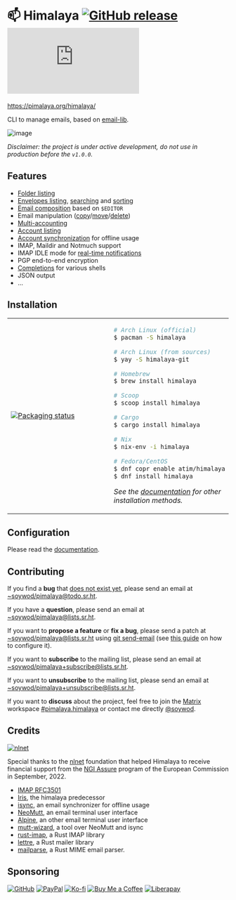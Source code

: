 # 📫 Himalaya [![GitHub release](https://img.shields.io/github/v/release/soywod/himalaya?color=success)](https://github.com/soywod/himalaya/releases/latest) [![Matrix](https://img.shields.io/matrix/pimalaya.himalaya:matrix.org?color=success&label=chat)](https://matrix.to/#/#pimalaya.himalaya:matrix.org)

https://pimalaya.org/himalaya/

CLI to manage emails, based on [email-lib](https://sr.ht/~soywod/pimalaya/).

![image](https://user-images.githubusercontent.com/10437171/138774902-7b9de5a3-93eb-44b0-8cfb-6d2e11e3b1aa.png)

*Disclaimer: the project is under active development, do not use in production before the `v1.0.0`.*

## Features

- [Folder listing]
- [Envelopes listing], [searching] and [sorting]
- [Email composition] based on `$EDITOR`
- Email manipulation ([copy]/[move]/[delete])
- [Multi-accounting]
- [Account listing]
- [Account synchronization] for offline usage
- IMAP, Maildir and Notmuch support
- IMAP IDLE mode for [real-time notifications]
- PGP end-to-end encryption
- [Completions] for various shells
- JSON output
- …

[Folder listing]: https://pimalaya.org/himalaya/cli/usage/folders/list.html
[Envelopes listing]: https://pimalaya.org/himalaya/cli/usage/envelopes/list.html
[searching]: https://pimalaya.org/himalaya/cli/usage/envelopes/search.html
[sorting]: https://pimalaya.org/himalaya/cli/usage/envelopes/sort.html
[Email composition]: https://pimalaya.org/himalaya/cli/usage/emails/write.html
[copy]: https://pimalaya.org/himalaya/cli/usage/emails/copy.html
[move]: https://pimalaya.org/himalaya/cli/usage/emails/move.html
[delete]: https://pimalaya.org/himalaya/cli/usage/emails/delete.html
[Multi-accounting]: https://pimalaya.org/himalaya/cli/configuration/index.html
[Account listing]: https://pimalaya.org/himalaya/cli/usage/accounts/list.html
[Account synchronization]: https://pimalaya.org/himalaya/cli/usage/accounts/synchronize.html
[real-time notifications]: https://pimalaya.org/himalaya/cli/usage/notifications.html
[Completions]: https://pimalaya.org/himalaya/cli/tips/completion.html

## Installation

<table align="center">
<tr>
<td width="50%">
<a href="https://repology.org/project/himalaya/versions">
<img src="https://repology.org/badge/vertical-allrepos/himalaya.svg" alt="Packaging status" />
</a>
</td>
<td width="50%">

```bash
# Arch Linux (official)
$ pacman -S himalaya

# Arch Linux (from sources)
$ yay -S himalaya-git

# Homebrew
$ brew install himalaya

# Scoop
$ scoop install himalaya

# Cargo
$ cargo install himalaya

# Nix
$ nix-env -i himalaya

# Fedora/CentOS
$ dnf copr enable atim/himalaya
$ dnf install himalaya
```

*See the [documentation](https://pimalaya.org/himalaya/cli/installation/index.html) for other installation methods.*

</td>
</tr>
</table>

## Configuration

Please read the [documentation](https://pimalaya.org/himalaya/cli/configuration/index.html).

## Contributing

If you find a **bug** that [does not exist yet](https://todo.sr.ht/~soywod/pimalaya), please send an email at [~soywod/pimalaya@todo.sr.ht](mailto:~soywod/pimalaya@todo.sr.ht).

If you have a **question**, please send an email at [~soywod/pimalaya@lists.sr.ht](mailto:~soywod/pimalaya@lists.sr.ht).

If you want to **propose a feature** or **fix a bug**, please send a patch at [~soywod/pimalaya@lists.sr.ht](mailto:~soywod/pimalaya@lists.sr.ht) using [git send-email](https://git-scm.com/docs/git-send-email) (see [this guide](https://git-send-email.io/) on how to configure it).

If you want to **subscribe** to the mailing list, please send an email at [~soywod/pimalaya+subscribe@lists.sr.ht](mailto:~soywod/pimalaya+subscribe@lists.sr.ht).

If you want to **unsubscribe** to the mailing list, please send an email at [~soywod/pimalaya+unsubscribe@lists.sr.ht](mailto:~soywod/pimalaya+unsubscribe@lists.sr.ht).

If you want to **discuss** about the project, feel free to join the [Matrix](https://matrix.org/) workspace [#pimalaya.himalaya](https://matrix.to/#/#pimalaya.himalaya:matrix.org) or contact me directly [@soywod](https://matrix.to/#/@soywod:matrix.org).

## Credits

[![nlnet](https://nlnet.nl/logo/banner-160x60.png)](https://nlnet.nl/project/Himalaya/index.html)

Special thanks to the [nlnet](https://nlnet.nl/project/Himalaya/index.html) foundation that helped Himalaya to receive financial support from the [NGI Assure](https://www.ngi.eu/ngi-projects/ngi-assure/) program of the European Commission in September, 2022.

- [IMAP RFC3501](https://tools.ietf.org/html/rfc3501)
- [Iris](https://github.com/soywod/iris.vim), the himalaya predecessor
- [isync](https://isync.sourceforge.io/), an email synchronizer for offline usage
- [NeoMutt](https://neomutt.org/), an email terminal user interface
- [Alpine](http://alpine.x10host.com/alpine/alpine-info/), an other email terminal user interface
- [mutt-wizard](https://github.com/LukeSmithxyz/mutt-wizard), a tool over NeoMutt and isync
- [rust-imap](https://github.com/jonhoo/rust-imap), a Rust IMAP library
- [lettre](https://github.com/lettre/lettre), a Rust mailer library
- [mailparse](https://github.com/staktrace/mailparse), a Rust MIME email parser.

## Sponsoring

[![GitHub](https://img.shields.io/badge/-GitHub%20Sponsors-fafbfc?logo=GitHub%20Sponsors)](https://github.com/sponsors/soywod)
[![PayPal](https://img.shields.io/badge/-PayPal-0079c1?logo=PayPal&logoColor=ffffff)](https://www.paypal.com/paypalme/soywod)
[![Ko-fi](https://img.shields.io/badge/-Ko--fi-ff5e5a?logo=Ko-fi&logoColor=ffffff)](https://ko-fi.com/soywod)
[![Buy Me a Coffee](https://img.shields.io/badge/-Buy%20Me%20a%20Coffee-ffdd00?logo=Buy%20Me%20A%20Coffee&logoColor=000000)](https://www.buymeacoffee.com/soywod)
[![Liberapay](https://img.shields.io/badge/-Liberapay-f6c915?logo=Liberapay&logoColor=222222)](https://liberapay.com/soywod)
